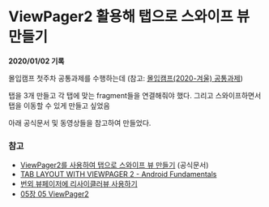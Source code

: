 # ViewPager2 활용해 탭으로 스와이프 뷰 만들기

**2020/01/02 기록**

몰입캠프 첫주차 공통과제를 수행하는데 (참고: [몰입캠프(2020-겨울) 공통과제](http://bit.ly/37xw4W4))

탭을 3개 만들고 각 탭에 맞는 fragment들을 연결해줘야 했다. 그리고 스와이프하면서 탭을 이동할 수 있게 만들고 싶었음

아래 공식문서 및 동영상들을 참고하여 만들었다.


### 참고
* [ViewPager2를 사용하여 탭으로 스와이프 뷰 만들기](https://developer.android.com/guide/navigation/navigation-swipe-view-2) (공식문서)
* [TAB LAYOUT WITH VIEWPAGER 2 - Android Fundamentals](https://www.youtube.com/watch?v=h41FnEH91D0)
* [번외 뷰페이저에 리사이클러뷰 사용하기](https://www.youtube.com/watch?v=G7sRzeQKpW8)
* [05장 05 ViewPager2](https://www.youtube.com/watch?v=-hKd2nJsP4c)
